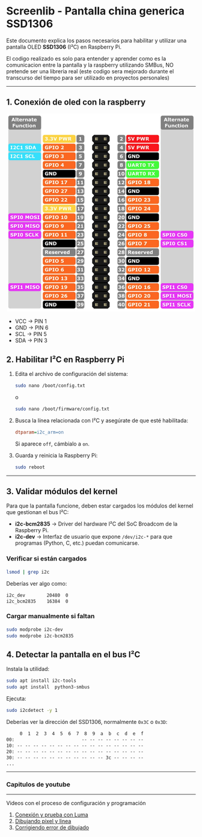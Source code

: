 # Screenlib - Pantalla china generica **SSD1306**


Este documento explica los pasos necesarios para habilitar y utilizar una pantalla OLED **SSD1306** (I²C) en Raspberry Pi.

El codigo realizado es solo para entender y aprender como es la comunicacion entre la pantalla y la raspberry utilizando SMBus, NO pretende ser una libreria real (este codigo sera mejorado durante el transcurso del tiempo para ser utilizado en proyectos personales)

---

## 1. Conexión de oled con la raspberry

<p align="center">
  <img src="assets/raspberry-pinout.jpg" alt="Logo" width="500"/>
</p>

* VCC -> PIN 1
* GND -> PIN 6
* SCL -> PIN 5
* SDA -> PIN 3

## 2. Habilitar I²C en Raspberry Pi

1. Edita el archivo de configuración del sistema:
   ```bash
   sudo nano /boot/config.txt
   ```

   o

   ```bash
   sudo nano /boot/firmware/config.txt
   ```
   
2. Busca la línea relacionada con I²C y asegúrate de que esté habilitada:
   ```ini
   dtparam=i2c_arm=on
   ```
   Si aparece `off`, cámbialo a `on`.
3. Guarda y reinicia la Raspberry Pi:
   ```bash
   sudo reboot
   ```

---

## 3. Validar módulos del kernel

Para que la pantalla funcione, deben estar cargados los módulos del kernel que gestionan el bus I²C:

- **i2c-bcm2835** → Driver del hardware I²C del SoC Broadcom de la Raspberry Pi.
- **i2c-dev** → Interfaz de usuario que expone `/dev/i2c-*` para que programas (Python, C, etc.) puedan comunicarse.

### Verificar si están cargados
```bash
lsmod | grep i2c
```

Deberías ver algo como:
```
i2c_dev        20480  0
i2c_bcm2835    16384  0
```

### Cargar manualmente si faltan
```bash
sudo modprobe i2c-dev
sudo modprobe i2c-bcm2835
```

## 4. Detectar la pantalla en el bus I²C

Instala la utilidad:
```bash
sudo apt install i2c-tools
sudo apt install  python3-smbus 
```

Ejecuta:
```bash
sudo i2cdetect -y 1
```

Deberías ver la dirección del SSD1306, normalmente `0x3C` o `0x3D`:
```
     0  1  2  3  4  5  6  7  8  9  a  b  c  d  e  f
00:                         -- -- -- -- -- -- -- -- 
10: -- -- -- -- -- -- -- -- -- -- -- -- -- -- -- -- 
20: -- -- -- -- -- -- -- -- -- -- -- -- -- -- -- -- 
30: -- -- -- -- -- -- -- -- -- -- -- 3c -- -- -- -- 
...
```
----

### Capitulos de youtube
-----
Videos con el proceso de configuración y programación 

1. [Conexión y prueba con Luma](https://www.youtube.com/watch?v=elASqxcndiY)
2. [Dibujando pixel y linea](https://www.youtube.com/watch?v=VSoqzRrRxDo)
3. [Corrigiendo error de dibujado](https://www.youtube.com/watch?v=VveN0igHAqM&pp=0gcJCfsJAYcqIYzv)